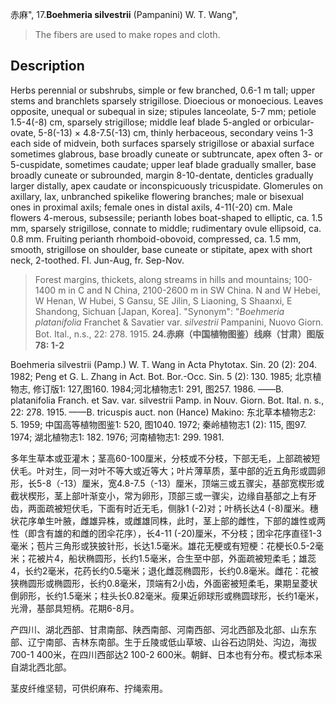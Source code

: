 赤麻",
17.**Boehmeria silvestrii** (Pampanini) W. T. Wang",

> The fibers are used to make ropes and cloth.

## Description
Herbs perennial or subshrubs, simple or few branched, 0.6-1 m tall; upper stems and branchlets sparsely strigillose. Dioecious or monoecious. Leaves opposite, unequal or subequal in size; stipules lanceolate, 5-7 mm; petiole 1.5-4(-8) cm, sparsely strigillose; middle leaf blade 5-angled or orbicular-ovate, 5-8(-13) × 4.8-7.5(-13) cm, thinly herbaceous, secondary veins 1-3 each side of midvein, both surfaces sparsely strigillose or abaxial surface sometimes glabrous, base broadly cuneate or subtruncate, apex often 3- or 5-cuspidate, sometimes caudate; upper leaf blade gradually smaller, base broadly cuneate or subrounded, margin 8-10-dentate, denticles gradually larger distally, apex caudate or inconspicuously tricuspidate. Glomerules on axillary, lax, unbranched spikelike flowering branches; male or bisexual ones in proximal axils; female ones in distal axils, 4-11(-20) cm. Male flowers 4-merous, subsessile; perianth lobes boat-shaped to elliptic, ca. 1.5 mm, sparsely strigillose, connate to middle; rudimentary ovule ellipsoid, ca. 0.8 mm. Fruiting perianth rhomboid-obovoid, compressed, ca. 1.5 mm, smooth, strigillose on shoulder, base cuneate or stipitate, apex with short neck, 2-toothed. Fl. Jun-Aug, fr. Sep-Nov.

> Forest margins, thickets, along streams in hills and mountains; 100-1400 m in C and N China, 2100-2600 m in SW China. N and W Hebei, W Henan, W Hubei, S Gansu, SE Jilin, S Liaoning, S Shaanxi, E Shandong, Sichuan [Japan, Korea].
  "Synonym": "*Boehmeria* *platanifolia* Franchet &amp; Savatier var. *silvestrii* Pampanini, Nuovo Giorn. Bot. Ital., n.s., 22: 278. 1915.
**24.赤麻（中国植物图鉴）线麻（甘肃）图版78: 1-2**

Boehmeria silvestrii (Pamp.) W. T. Wang in Acta Phytotax. Sin. 20 (2): 204. 1982; Peng et G. L. Zhang in Act. Bot. Bor.-Occ. Sin. 5 (2): 130. 1985; 北京植物志, 修订版1: 127,图160. 1984;河北植物志1: 291, 图257. 1986. ——B. platanifolia Franch. et Sav. var. silvestrii Pamp. in Nouv. Giorn. Bot. Ital. n. s., 22: 278. 1915. ——B. tricuspis auct. non (Hance) Makino: 东北草本植物志2: 5. 1959; 中国高等植物图鉴1: 520, 图1040. 1972; 秦岭植物志1 (2): 115, 图97. 1974; 湖北植物志1: 182. 1976; 河南植物志1: 299. 1981.

多年生草本或亚灌木；茎高60-100厘米，分枝或不分枝，下部无毛，上部疏被短伏毛。叶对生，同一对叶不等大或近等大；叶片薄草质，茎中部的近五角形或圆卵形，长5-8（-13）厘米，宽4.8-7.5（-13）厘米，顶端三或五骤尖，基部宽楔形或截状楔形，茎上部叶渐变小，常为卵形，顶部三或一骤尖，边缘自基部之上有牙齿，两面疏被短伏毛，下面有时近无毛，侧脉1 (-2)对；叶柄长达4 (-8)厘米。穗状花序单生叶腋，雌雄异株，或雌雄同株，此时，茎上部的雌性，下部的雄性或两性（即含有雄的和雌的团伞花序），长4-11 (-20)厘米，不分枝；团伞花序直径1-3毫米；苞片三角形或狭披针形，长达1.5毫米。雄花无梗或有短梗：花梗长0.5-2毫米；花被片4，船状椭圆形，长约1.5毫米，合生至中部，外面疏被短柔毛；雄蕊4，长约2毫米，花药长约0.5毫米；退化雌蕊椭圆形，长约0.8毫米。雌花：花被狭椭圆形或椭圆形，长约0.8毫米，顶端有2小齿，外面密被短柔毛，果期呈菱状倒卵形，长约1.5毫米；柱头长0.82毫米。瘦果近卵球形或椭圆球形，长约1毫米，光滑，基部具短柄。花期6-8月。

产四川、湖北西部、甘肃南部、陕西南部、河南西部、河北西部及北部、山东东部、辽宁南部、吉林东南部。生于丘陵或低山草坡、山谷石边阴处、沟边，海拔700-1 400米，在四川西部达2 100-2 600米。朝鲜、日本也有分布。模式标本采自湖北西北部。

茎皮纤维坚韧，可供织麻布、拧绳索用。
